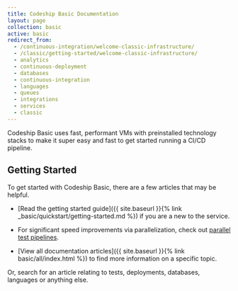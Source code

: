 ```yaml
---
title: Codeship Basic Documentation
layout: page
collection: basic
active: basic
redirect_from:
  - /continuous-integration/welcome-classic-infrastructure/
  - /classic/getting-started/welcome-classic-infrastructure/
  - analytics
  - continuous-deployment
  - databases
  - continuous-integration
  - languages
  - queues
  - integrations
  - services
  - classic
---
```

Codeship Basic uses fast, performant VMs with preinstalled technology stacks to make it super easy and fast to get started running a CI/CD pipeline.

## Getting Started
To get started with Codeship Basic, there are a few articles that may be helpful.

- [Read the getting started guide]({{ site.baseurl }}{% link _basic/quickstart/getting-started.md %}) if you are a new to the service.

- For significant speed improvements via parallelization, check out [parallel test pipelines](https://codeship.com/features/parallelci).

- [View all documentation articles]({{ site.baseurl }}{% link basic/all/index.html %}) to find more information on a specific topic.

Or, search for an article relating to tests, deployments, databases, languages or anything else.
